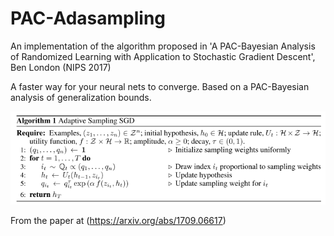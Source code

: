 # PAC-Adasampling
An implementation of the algorithm proposed in 'A PAC-Bayesian Analysis of Randomized Learning with Application to Stochastic Gradient Descent', Ben London (NIPS 2017)

A faster way for your neural nets to converge. Based on a PAC-Bayesian analysis of generalization bounds.

![algo](algo1.png)

From the paper at (https://arxiv.org/abs/1709.06617)
